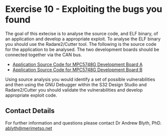 # Exercise 10 - Exploiting the bugs you found

The goal of this extecise is to analyse the source code, and ELF binary, of an application and develop a appropriate exploit. To analyse the ELF binary you should use the Radare2/Cutter tool. The following is the source code for the application to be analysed. The two development boards should be connected together via the CAN bus.

* [Application Source Code for MPC5748G Development Board A]()
* [Application Source Code for MPC5748G Development Board B]()

Using source analysis you would identify a set of possible vulnerabilities and then using the GNU Debugger within the S32 Design Studio and Radare2/Cutter you should validate the vulnerabilities and develop appropriate exploit code.

## Contact Details

For further information and questions please contact Dr Andrew Blyth, PhD. <ablyth@merimetso.net>
 

